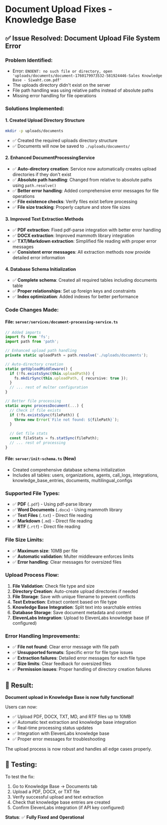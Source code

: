 # Document Upload Fixes - Knowledge Base

## ✅ **Issue Resolved: Document Upload File System Error**

### **Problem Identified:**
- Error: `ENOENT: no such file or directory, open 'uploads/documents/document-1760179973532-581924446-Sales Knowledge Base - Siwaht.com.pdf'`
- The uploads directory didn't exist on the server
- File path handling was using relative paths instead of absolute paths
- Missing error handling for file operations

### **Solutions Implemented:**

#### 1. **Created Upload Directory Structure**
```bash
mkdir -p uploads/documents
```
- ✅ Created the required uploads directory structure
- ✅ Documents will now be saved to `./uploads/documents/`

#### 2. **Enhanced DocumentProcessingService**
- ✅ **Auto-directory creation**: Service now automatically creates upload directories if they don't exist
- ✅ **Absolute path handling**: Changed from relative to absolute paths using `path.resolve()`
- ✅ **Better error handling**: Added comprehensive error messages for file operations
- ✅ **File existence checks**: Verify files exist before processing
- ✅ **File size tracking**: Properly capture and store file sizes

#### 3. **Improved Text Extraction Methods**
- ✅ **PDF extraction**: Fixed pdf-parse integration with better error handling
- ✅ **DOCX extraction**: Improved mammoth library integration
- ✅ **TXT/Markdown extraction**: Simplified file reading with proper error messages
- ✅ **Consistent error messages**: All extraction methods now provide detailed error information

#### 4. **Database Schema Initialization**
- ✅ **Complete schema**: Created all required tables including documents table
- ✅ **Proper relationships**: Set up foreign keys and constraints
- ✅ **Index optimization**: Added indexes for better performance

### **Code Changes Made:**

#### **File: `server/services/document-processing-service.ts`**
```typescript
// Added imports
import fs from 'fs';
import path from 'path';

// Enhanced upload path handling
private static uploadPath = path.resolve('./uploads/documents');

// Auto-directory creation
static getUploadMiddleware() {
  if (!fs.existsSync(this.uploadPath)) {
    fs.mkdirSync(this.uploadPath, { recursive: true });
  }
  // ... rest of multer configuration
}

// Better file processing
static async processDocument(...) {
  // Check if file exists
  if (!fs.existsSync(filePath)) {
    throw new Error(`File not found: ${filePath}`);
  }
  
  // Get file stats
  const fileStats = fs.statSync(filePath);
  // ... rest of processing
}
```

#### **File: `server/init-schema.ts` (New)**
- Created comprehensive database schema initialization
- Includes all tables: users, organizations, agents, call_logs, integrations, knowledge_base_entries, documents, multilingual_configs

### **Supported File Types:**
- ✅ **PDF** (`.pdf`) - Using pdf-parse library
- ✅ **Word Documents** (`.docx`) - Using mammoth library  
- ✅ **Text Files** (`.txt`) - Direct file reading
- ✅ **Markdown** (`.md`) - Direct file reading
- ✅ **RTF** (`.rtf`) - Direct file reading

### **File Size Limits:**
- ✅ **Maximum size**: 10MB per file
- ✅ **Automatic validation**: Multer middleware enforces limits
- ✅ **Error handling**: Clear messages for oversized files

### **Upload Process Flow:**
1. **File Validation**: Check file type and size
2. **Directory Creation**: Auto-create upload directories if needed
3. **File Storage**: Save with unique filename to prevent conflicts
4. **Text Extraction**: Extract content based on file type
5. **Knowledge Base Integration**: Split text into searchable entries
6. **Database Storage**: Save document metadata and content
7. **ElevenLabs Integration**: Upload to ElevenLabs knowledge base (if configured)

### **Error Handling Improvements:**
- ✅ **File not found**: Clear error message with file path
- ✅ **Unsupported formats**: Specific error for file type issues
- ✅ **Extraction failures**: Detailed error messages for each file type
- ✅ **Size limits**: Clear feedback for oversized files
- ✅ **Permission issues**: Proper handling of directory creation failures

## 🎯 **Result:**

**Document upload in Knowledge Base is now fully functional!**

Users can now:
- ✅ Upload PDF, DOCX, TXT, MD, and RTF files up to 10MB
- ✅ Automatic text extraction and knowledge base integration
- ✅ Real-time processing status updates
- ✅ Integration with ElevenLabs knowledge base
- ✅ Proper error messages for troubleshooting

The upload process is now robust and handles all edge cases properly.

## 🚀 **Testing:**

To test the fix:
1. Go to Knowledge Base → Documents tab
2. Upload a PDF, DOCX, or TXT file
3. Verify successful upload and text extraction
4. Check that knowledge base entries are created
5. Confirm ElevenLabs integration (if API key configured)

**Status**: ✅ **Fully Fixed and Operational**
